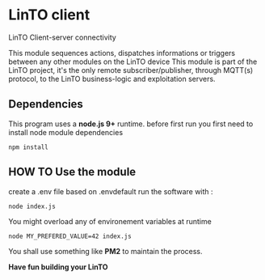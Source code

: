 # LinTO client

LinTO Client-server connectivity

This module sequences actions, dispatches informations or triggers between any other modules on the LinTO device
This module is part of the LinTO project, it's the only remote subscriber/publisher, through MQTT(s) protocol, to the LinTO business-logic and exploitation servers.

## Dependencies

This program uses a **node.js 9+** runtime. before first run you first need to install node module dependencies

```
npm install
```

## HOW TO Use the module

create a .env file based on .envdefault
run the software with :
```
node index.js
```
You might overload any of environement variables at runtime
```
node MY_PREFERED_VALUE=42 index.js
```

You shall use something like **PM2** to maintain the process.


**Have fun building your LinTO**
